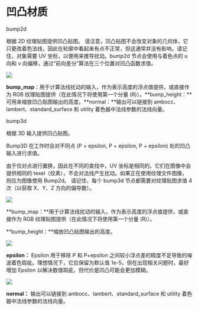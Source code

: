 # 凹凸材质

bump2d

根据 2D 纹理贴图提供凹凸贴图。 &#x20;
请注意，凹凸贴图不会改变对象的几何体，它只更改着色法线，因此在轮廓中看起来有点不正常，但这通常并没有影响。请记住，对象需要 UV 坐标，以便用来推导扰动。bump2d 节点会使用与着色点的 u 向和 v 向偏移，通过“前向差分”算法在三个位置对凹凸函数求值。

![](https://qhdtc.oss-cn-chengdu.aliyuncs.com/obsidian/2017110304481285.jpg)

**bump\_map**：用于计算法线扰动的输入，作为表示高度的浮点值提供，或直接作为 RGB 纹理贴图提供（在此情况下将使用第一个分量 (R)）。\*\*bump\_height：\*\*可用来缩放凹凸贴图输出的高度。\*\*normal：\*\*输出可以链接到 ambocc、lambert、standard\_surface 和 utility 着色器中法线参数的法线向量。

bump3d

根据 3D 输入提供凹凸贴图。

Bump3D 在工作时会对不同点 (P + epsilon, P + epsilon, P + epsilon) 处的凹凸输入进行求值。

由于仅对点进行置换，因此在不同的查找中，UV 坐标是相同的。它们在图像中会提供相同的 texel（纹素），不会对法线产生扰动。如果正在使用纹理文件图像，则应为图像使用 Bump2d。 &#x20;
请记住，每个 bump3d 节点都需要对纹理贴图求值 4 次（以获取 X、Y、Z 方向的偏导数）。

![](https://qhdtc.oss-cn-chengdu.aliyuncs.com/obsidian/2017110304494980.jpg)

\*\*bump\_map：\*\*用于计算法线扰动的输入，作为表示高度的浮点值提供，或直接作为 RGB 纹理贴图提供（在此情况下将使用第一个分量 (R)）。

\*\*bump\_height：\*\*缩放凹凸贴图输出的高度。

![](https://qhdtc.oss-cn-chengdu.aliyuncs.com/obsidian/2017110304500337.jpg)

**epsilon：** Epsilon 用于移除 P 和 P+epsilon 之间较小浮点差的精度不足导致的噪波着色瑕疵。理想情况下，它应保留为默认值 1e-5，但在出现相关问题时，最好增加 Epsilon 以解决数值瑕疵，但代价是凹凸可能会更加模糊。

![](https://qhdtc.oss-cn-chengdu.aliyuncs.com/obsidian/2017110304502153.jpg)

**normal：** 输出可以链接到 ambocc、lambert、standard\_surface 和 utility 着色器中法线参数的法线向量。
